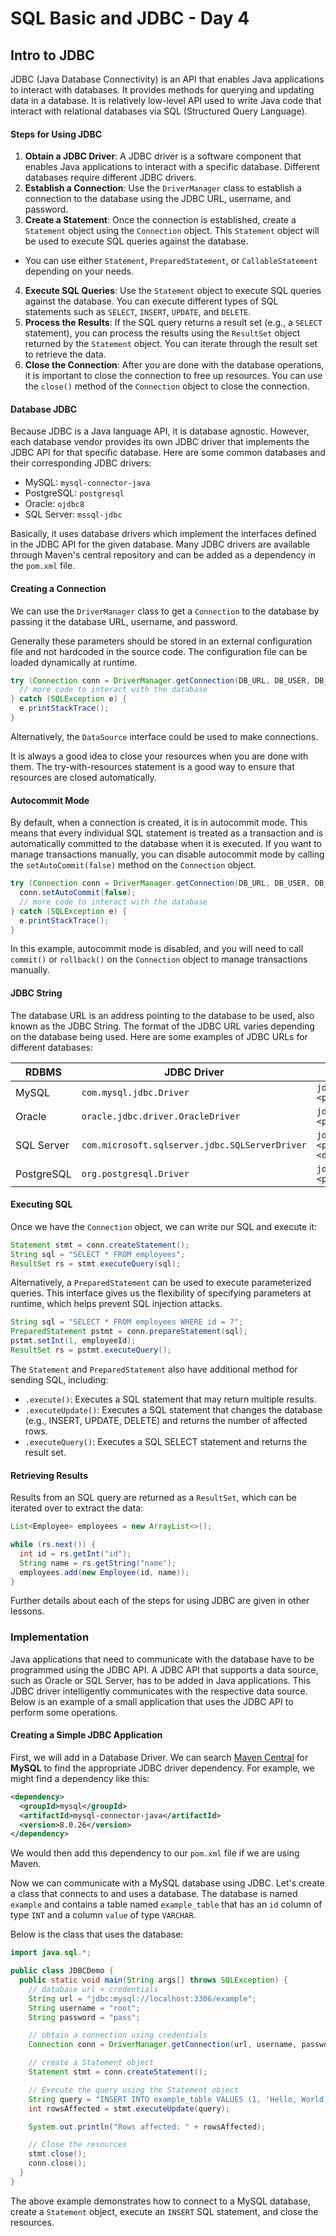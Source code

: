 # SQL Basic and JDBC - Day 4

## Intro to JDBC

JDBC (Java Database Connectivity) is an API that enables Java applications to interact with databases. It provides methods for querying and updating data in a database. It is relatively low-level API used to write Java code that interact with relational databases via SQL (Structured Query Language).

#### Steps for Using JDBC

1. **Obtain a JDBC Driver**: A JDBC driver is a software component that enables Java applications to interact with a specific database. Different databases require different JDBC drivers.
2. **Establish a Connection**: Use the `DriverManager` class to establish a connection to the database using the JDBC URL, username, and password.
3. **Create a Statement**: Once the connection is established, create a `Statement` object using the `Connection` object. This `Statement` object will be used to execute SQL queries against the database.

- You can use either `Statement`, `PreparedStatement`, or `CallableStatement` depending on your needs.

4. **Execute SQL Queries**: Use the `Statement` object to execute SQL queries against the database. You can execute different types of SQL statements such as `SELECT`, `INSERT`, `UPDATE`, and `DELETE`.
5. **Process the Results**: If the SQL query returns a result set (e.g., a `SELECT` statement), you can process the results using the `ResultSet` object returned by the `Statement` object. You can iterate through the result set to retrieve the data.
6. **Close the Connection**: After you are done with the database operations, it is important to close the connection to free up resources. You can use the `close()` method of the `Connection` object to close the connection.

#### Database JDBC

Because JDBC is a Java language API, it is database agnostic. However, each database vendor provides its own JDBC driver that implements the JDBC API for that specific database. Here are some common databases and their corresponding JDBC drivers:

- MySQL: `mysql-connector-java`
- PostgreSQL: `postgresql`
- Oracle: `ojdbc8`
- SQL Server: `mssql-jdbc`

Basically, it uses database drivers which implement the interfaces defined in the JDBC API for the given database. Many JDBC drivers are available through Maven's central repository and can be added as a dependency in the `pom.xml` file.

#### Creating a Connection

We can use the `DriverManager` class to get a `Connection` to the database by passing it the database URL, username, and password.

Generally these parameters should be stored in an external configuration file and not hardcoded in the source code. The configuration file can be loaded dynamically at runtime.

```java
try (Connection conn = DriverManager.getConnection(DB_URL, DB_USER, DB_PASSWORD)) {
  // more code to interact with the database
} catch (SQLException e) {
  e.printStackTrace();
}
```

Alternatively, the `DataSource` interface could be used to make connections.

It is always a good idea to close your resources when you are done with them. The try-with-resources statement is a good way to ensure that resources are closed automatically.

#### Autocommit Mode

By default, when a connection is created, it is in autocommit mode. This means that every individual SQL statement is treated as a transaction and is automatically committed to the database when it is executed. If you want to manage transactions manually, you can disable autocommit mode by calling the `setAutoCommit(false)` method on the `Connection` object.

```java
try (Connection conn = DriverManager.getConnection(DB_URL, DB_USER, DB_PASSWORD)) {
  conn.setAutoCommit(false);
  // more code to interact with the database
} catch (SQLException e) {
  e.printStackTrace();
}
```

In this example, autocommit mode is disabled, and you will need to call `commit()` or `rollback()` on the `Connection` object to manage transactions manually.

#### JDBC String

The database URL is an address pointing to the database to be used, also known as the JDBC String. The format of the JDBC URL varies depending on the database being used. Here are some examples of JDBC URLs for different databases:

| RDBMS      | JDBC Driver                                    | URL Format                                               |
| ---------- | ---------------------------------------------- | -------------------------------------------------------- |
| MySQL      | `com.mysql.jdbc.Driver`                        | `jdbc:mysql://<host>:<port>/<database>`                  |
| Oracle     | `oracle.jdbc.driver.OracleDriver`              | `jdbc:oracle:thin:@<host>:<port>:<database>`             |
| SQL Server | `com.microsoft.sqlserver.jdbc.SQLServerDriver` | `jdbc:sqlserver://<host>:<port>;databaseName=<database>` |
| PostgreSQL | `org.postgresql.Driver`                        | `jdbc:postgresql://<host>:<port>/<database>`             |

#### Executing SQL

Once we have the `Connection` object, we can write our SQL and execute it:

```java
Statement stmt = conn.createStatement();
String sql = "SELECT * FROM employees";
ResultSet rs = stmt.executeQuery(sql);
```

Alternatively, a `PreparedStatement` can be used to execute parameterized queries. This interface gives us the flexibility of specifying parameters at runtime, which helps prevent SQL injection attacks.

```java
String sql = "SELECT * FROM employees WHERE id = ?";
PreparedStatement pstmt = conn.prepareStatement(sql);
pstmt.setInt(1, employeeId);
ResultSet rs = pstmt.executeQuery();
```

The `Statement` and `PreparedStatement` also have additional method for sending SQL, including:

- `.execute()`: Executes a SQL statement that may return multiple results.
- `.executeUpdate()`: Executes a SQL statement that changes the database (e.g., INSERT, UPDATE, DELETE) and returns the number of affected rows.
- `.executeQuery()`: Executes a SQL SELECT statement and returns the result set.

#### Retrieving Results

Results from an SQL query are returned as a `ResultSet`, which can be iterated over to extract the data:

```java
List<Employee> employees = new ArrayList<>();

while (rs.next()) {
  int id = rs.getInt("id");
  String name = rs.getString("name");
  employees.add(new Employee(id, name));
}
```

Further details about each of the steps for using JDBC are given in other lessons.

### Implementation

Java applications that need to communicate with the database have to be programmed using the JDBC API. A JDBC API that supports a data source, such as Oracle or SQL Server, has to be added in Java applications. This JDBC driver intelligently communicates with the respective data source. Below is an example of a small application that uses the JDBC API to perform some operations.

#### Creating a Simple JDBC Application

First, we will add in a Database Driver. We can search [Maven Central](https://central.search.maven.org/) for **MySQL** to find the appropriate JDBC driver dependency. For example, we might find a dependency like this:

```xml
<dependency>
  <groupId>mysql</groupId>
  <artifactId>mysql-connector-java</artifactId>
  <version>8.0.26</version>
</dependency>
```

We would then add this dependency to our `pom.xml` file if we are using Maven.

Now we can communicate with a MySQL database using JDBC. Let's create a class that connects to and uses a database. The database is named `example` and contains a table named `example_table` that has an `id` column of type `INT` and a column `value` of type `VARCHAR`.

Below is the class that uses the database:

```java
import java.sql.*;

public class JDBCDemo {
  public static void main(String args[] throws SQLException) {
    // database url + credentials
    String url = "jdbc:mysql://localhost:3306/example";
    String username = "root";
    String password = "pass";

    // obtain a connection using credentials
    Connection conn = DriverManager.getConnection(url, username, password);

    // create a Statement object
    Statement stmt = conn.createStatement();

    // Execute the query using the Statement object
    String query = "INSERT INTO example_table VALUES (1, 'Hello, World!')";
    int rowsAffected = stmt.executeUpdate(query);

    System.out.println("Rows affected: " + rowsAffected);

    // Close the resources
    stmt.close();
    conn.close();
  }
}
```

The above example demonstrates how to connect to a MySQL database, create a `Statement` object, execute an `INSERT` SQL statement, and close the resources.
